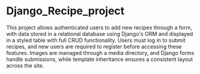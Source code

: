 # Django_Recipe_project
This project allows authenticated users to add new recipes through a form, with data stored in a relational database using Django's ORM and displayed in a styled table with full CRUD functionality. Users must log in to submit recipes, and new users are required to register before accessing these features. Images are managed through a media directory, and Django forms handle submissions, while template inheritance ensures a consistent layout across the site.
